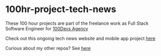 # 100hr-project-tech-news
These 100 hour projects are part of the freelance work as Full Stack Software Engineer for [100Devs Agency](https://www.linkedin.com/company/100devs/)

Check out this ongoing tech news website and mobile app project [here](https://100hr-project-tech-news.vercel.app/)

Curious about my other repos? See [here](https://github.com/agcdtmr?tab=repositories)
